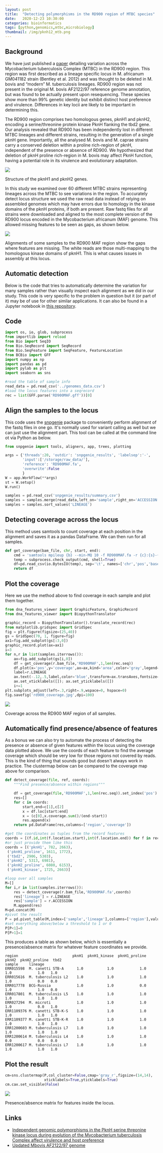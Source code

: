 ```yaml
---
layout: post
title:  "Detecting polymorphisms in the RD900 region of MTBC species"
date:   2020-12-23 10:30:00
categories: bioinformatics
tags: [python,genomics,mtbc,microbiology]
thumbnail: /img/pknh12_mtb.png
---
```


## Background

We have just published a [paper](https://journals.plos.org/plospathogens/article?id=10.1371/journal.ppat.1009061) detailing variation across the Mycobacterium tuberculosis Complex (MTBC) in the RD900 region. This region was first described as a lineage specific locus in M. africanum GM041182 strain (Bentley et al. 2012) and was thought to be deleted in M. bovis and “modern” M. tuberculosis lineages. RD900 region was not present in the original M. bovis AF2122/97 reference genome annotation, but was found to be actually present upon resequencing. These species show more than 99% genetic identity but exhibit distinct host preference and virulence. Differences in key locii are likely to be important in determining this.

The RD900 region comprises two homologous genes, pknH1 and pknH2, encoding a serine/threonine protein kinase PknH flanking the tbd2 gene. Our analysis revealed that RD900 has been independently lost in different MTBC lineages and different strains, resulting in the generation of a single pknH gene. Importantly, all the analysed M. bovis and M. caprae strains carry a conserved deletion within a proline rich-region of pknH, independent of the presence or absence of RD900. We hypothesized that deletion of pknH proline rich-region in M. bovis may affect PknH function, having a potential role in its virulence and evolutionary adaptation.

<div style="width: auto;">
 <a href="/img/pknh12_mtb.png"> <img class="small-scaled" src="/img/pknh12_mtb.png"></a>  
   <p class="caption">Structure of the pknH1 and pknH2 genes.</p>
</div>

In this study we examined over 60 different MTBC strains representing lineages across the MTBC to see variations in the region. To accurately detect locus structure we used the raw read data instead of relying on assembled genomes which may have errors due to homology in the kinase domains of the pknH proteins, if both are present. Raw fastq files for all strains were downloaded and aligned to the most complete version of the RD900 locus encoded in the Mycobacterium africanum (MAF) genome. This allowed missing features to be seen as gaps, as shown below.

<div style="width: auto;">
 <a href="/img/rd900_alignments_igv.png"> <img class="small-scaled" src="/img/rd900_alignments_igv.png"></a>  
   <p class="caption">Alignments of some samples to the RD900 MAF region show the gaps where features are missing. The white reads are those multi-mapping to the homologous kinase domains of pknH1. This is what causes issues in assembly at this locus.</p>
</div>

## Automatic detection

Below is the code that tries to automatically determine the variation for many samples rather than visually inspect each alignment as we did in our study. This code is very specific to the problem in question but it (or part of it) may be of use for other similar applications. It can also be found in a Jupyter notebook in [this repository](https://github.com/dmnfarrell/mtbc_analyses/tree/master/rd900).

## Code

```python
import os, io, glob, subprocess
from importlib import reload
from Bio import SeqIO
from Bio.SeqRecord import SeqRecord
from Bio.SeqFeature import SeqFeature, FeatureLocation
from BCBio import GFF
import numpy as np
import pandas as pd
import pylab as plt
import seaborn as sns

#read the table of sample info
read_data = pd.read_csv('../genomes_data.csv')
#load the locus features into a seqrecord
rec = list(GFF.parse('RD900MAF.gff'))[0]
```

## Align the samples to the locus

This code uses the [snpgenie](https://github.com/dmnfarrell/snpgenie) package to conveniently perform alignment of the fastq files in one go. It's normally used for variant calling as well but we can just use the alignment part. This tool can be called at the command line ot via Python as below.

```python
from snpgenie import tools, aligners, app, trees, plotting

args = {'threads':20, 'outdir': 'snpgenie_results', 'labelsep':'-',  
        'input':['/storage/raw_data/'],        
        'reference': 'RD900MAF.fa',
        'overwrite':False      
        }
W = app.WorkFlow(**args)
st = W.setup()
W.run()

samples = pd.read_csv('snpgenie_results/summary.csv')
samples = samples.merge(read_data,left_on='sample',right_on='ACCESSION')
samples = samples.sort_values('LINEAGE')
```

## Detecting coverage across the locus

This method uses samtools to count coverage at each position in the alignment and saves it as a pandas DataFrame. We can then run for all samples.

```python
def get_coverage(bam_file, chr, start, end):
    cmd = 'samtools mpileup {b} --min-MQ 10 -f RD900MAF.fa -r {c}:{s}-{e}'.format(c=chr,s=start,e=end,b=bam_file)
    temp = subprocess.check_output(cmd, shell=True)    
    df=pd.read_csv(io.BytesIO(temp), sep='\t', names=['chr','pos','base','coverage','q','c'])
    return df
```

## Plot the coverage

Here we use the method above to find coverage in each sample and plot them together.

```python
from dna_features_viewer import GraphicFeature, GraphicRecord
from dna_features_viewer import BiopythonTranslator

graphic_record = BiopythonTranslator().translate_record(rec)
from matplotlib.gridspec import GridSpec
fig = plt.figure(figsize=(25,40))
gs = GridSpec(70, 1, figure=fig)
ax1=fig.add_subplot(gs[:3,0])
graphic_record.plot(ax=ax1)
i=3
for n,r in list(samples.iterrows()):
    ax=fig.add_subplot(gs[i,0])
    df = get_coverage(r.bam_file,'RD900MAF',1,len(rec.seq))
    df.plot(x='pos',y='coverage',ax=ax,kind='area',color='gray',legend=False)
    label=r.LINEAGE
    ax.text(-.12,.5,label,color='blue',transform=ax.transAxes,fontsize=12)
    ax.set_xticklabels([]); ax.set_yticklabels([])
    i+=1
plt.subplots_adjust(left=.3,right=.9,wspace=0, hspace=0)
fig.savefig('rd900_coverage.jpg',dpi=100)  
```

<div style="width: auto;">
 <a href="/img/rd900_coverage.jpg"> <img class="small-scaled" src="/img/rd900_coverage.jpg"></a>
  <p class="caption">Coverage across the RD900 MAF region of all samples.</p>
</div>

## Automatically find presence/absence of features

As a bonus we can also try to automate the process of detecting the presence or absence of given features within the locus using the coverage data plotted above. We use the coords of each feature to find the average coverage which should be very low for those regions not covered by reads. This is the kind of thing that sounds good but doesn't always work in practice. The clustermap below can be compared to the coverage map above for comparison.

```python
def detect_coverage(file, ref, coords):
    """Find presence/absence within regions"""

    df = get_coverage(file,'RD900MAF',1,len(rec.seq)).set_index('pos')
    res=[]
    for c in coords:
        start,end=c[1],c[2]
        x = df.loc[start:end]        
        x = (c[0],x.coverage.sum()/(end-start))
        res.append(x)        
    return pd.DataFrame(res,columns=['region','coverage'])

#get the coordinates as tuples from the record features
coords = [(f.id,int(f.location.start),int(f.location.end)) for f in rec.features]
#or just provide them like this
coords = [('pknH1', 782, 2663),
 ('pknH1_proline', 1611, 1772),
 ('tbd2', 2906, 5303),
 ('pknH2', 5313, 6981),
 ('pknH2_proline', 6080, 6153),
 ('pknH1_kinase', 1725, 2663)]

#loop over all samples
M=[]
for i,r in list(samples.iterrows()):
    res = detect_coverage(r.bam_file,'RD900MAF.fa',coords)
    res['lineage'] = r.LINEAGE
    res['sample'] = r.ACCESSION
    M.append(res)
M=pd.concat(M)
#pivot the result
P = pd.pivot_table(M,index=['sample','lineage'],columns=['region'],values='coverage')
#set everything above/below a threshold to 1 or 0
P[P<1]=0
P[P>1]=1
```

This produces a table as shown below, which is essentially a presence/absence matrix for whatever feature coordinates we provide.

```
region                         pknH1  pknH1_kinase  pknH1_proline  pknH2  pknH2_proline  tbd2
sample     lineage                                                                           
ERR015598  M. canetti STB-A      1.0           1.0            1.0    1.0            1.0   1.0
ERR015616  M. tuberculosis L2    1.0           1.0            1.0    1.0            0.0   0.0
ERR017778  BCG-Russia            1.0           1.0            0.0    1.0            1.0   0.0
ERR017801  M. tuberculosis L5    1.0           1.0            1.0    1.0            1.0   1.0
ERR027294  M. microti            1.0           1.0            1.0    1.0            0.0   1.0
ERR1109376 M. canetti STB-K-S    1.0           1.0            1.0    1.0            1.0   1.0
ERR1109377 M. canetti STB-K-R    1.0           1.0            1.0    1.0            1.0   1.0
ERR1200603 M. tuberculosis L7    1.0           1.0            1.0    1.0            1.0   1.0
ERR1200614 M. tuberculosis L4    1.0           1.0            1.0    0.0            0.0   0.0
ERR1200617 M. tuberculosis L7    1.0           1.0            1.0    1.0            1.0   1.0
```

## Plot the result

```python
cm=sns.clustermap(P,col_cluster=False,cmap='gray_r',figsize=(14,14),
                  xticklabels=True,yticklabels=True)
cm.cax.set_visible(False)
```

<div style="width: auto;">
 <a href="/img/rd900_presence_absence .jpg"> <img class="small-scaled" src="/img/rd900_presence_absence.jpg"></a>
  <p class="caption">Presence/absence matrix for features inside the locus.</p>
</div>


## Links

* [Independent genomic polymorphisms in the PknH serine threonine kinase locus during evolution of the Mycobacterium tuberculosis Complex affect virulence and host preference](https://journals.plos.org/plospathogens/article?id=10.1371/journal.ppat.1009061)
* [Updated Mbovis AF2122/97 genome](https://mra.asm.org/content/5/14/e00157-17)
